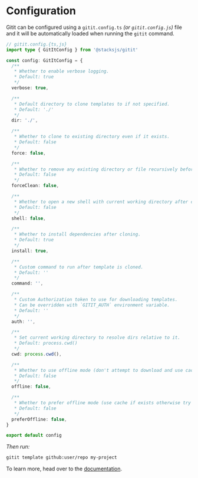 # Configuration

Gitit can be configured using a `gitit.config.ts` _(or `gitit.config.js`)_ file and it will be automatically loaded when running the `gitit` command.

```ts
// gitit.config.{ts,js}
import type { GitItConfig } from '@stacksjs/gitit'

const config: GitItConfig = {
  /**
   * Whether to enable verbose logging.
   * Default: true
   */
  verbose: true,

  /**
   * Default directory to clone templates to if not specified.
   * Default: './'
   */
  dir: './',

  /**
   * Whether to clone to existing directory even if it exists.
   * Default: false
   */
  force: false,

  /**
   * Whether to remove any existing directory or file recursively before cloning.
   * Default: false
   */
  forceClean: false,

  /**
   * Whether to open a new shell with current working directory after cloning.
   * Default: false
   */
  shell: false,

  /**
   * Whether to install dependencies after cloning.
   * Default: true
   */
  install: true,

  /**
   * Custom command to run after template is cloned.
   * Default: ''
   */
  command: '',

  /**
   * Custom Authorization token to use for downloading templates.
   * Can be overridden with `GITIT_AUTH` environment variable.
   * Default: ''
   */
  auth: '',

  /**
   * Set current working directory to resolve dirs relative to it.
   * Default: process.cwd()
   */
  cwd: process.cwd(),

  /**
   * Whether to use offline mode (don't attempt to download and use cached version).
   * Default: false
   */
  offline: false,

  /**
   * Whether to prefer offline mode (use cache if exists otherwise try to download).
   * Default: false
   */
  preferOffline: false,
}

export default config
```

_Then run:_

```bash
gitit template github:user/repo my-project
```

To learn more, head over to the [documentation](https://gitit.sh/).
